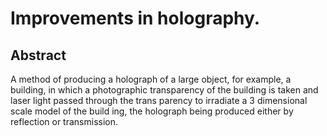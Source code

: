 # Improvements in holography.

## Abstract
A method of producing a holograph of a large object, for example, a building, in which a photographic transparency of the building is taken and laser light passed through the trans parency to irradiate a 3 dimensional scale model of the build ing, the holograph being produced either by reflection or transmission.